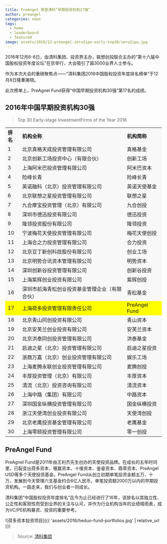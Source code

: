 ```yaml
---
title: PreAngel 荣登清科“早期投资机构17强” 
author: preangel
categories: news
tags:
  - home
  - leaderboard
  - featured
image: assets/2016/12-preangel-zero2ipo-early-top30/zero2ipo.jpg
---
```


2016年12月6-8日，由清科集团、投资界主办，联想创投联合主办的“第十六届中国股权投资年度论坛”在京举行，大会吸引了超3000业界人士参与。

作为本次大会的重磅聚焦点——“清科集团2016中国股权投资年度排名榜单”于12月8日隆重揭晓。

此次榜单上，PreAgnel Fund获得“中国早期投资机构30强”第17名的成绩。

## 2016年中国早期投资机构30强

> Top 30 Early-stage InvestmentFirms of the Year 2016

<!-- markdownlint-disable MD033 -->

<div>
   <table width="100%" cellspacing="1" cellpadding="0" border="0" bgcolor="#f8f8f8">
      <tbody>
         <tr>
            <td>
               <b>排名</b>
            </td>
            <td>
               <b>机构全称</b>
            </td>
            <td>
               <b>机构简称</b>
            </td>
         </tr>
         <tr>
            <td>
               1
            </td>
            <td>
               北京真格天成投资管理有限公司
            </td>
            <td>
               真格基金
            </td>
         </tr>
         <tr>
            <td>
               2
            </td>
            <td>
               北京创新工场投资中心（有限合伙） 
            </td>
            <td>
               创新工场
            </td>
         </tr>
         <tr>
            <td>
               3
            </td>
            <td>
               上海阿米巴投资管理有限公司
            </td>
            <td>
               阿米巴资本
            </td>
         </tr>
         <tr>
            <td>
               4
            </td>
            <td>
               险峰长青
            </td>
            <td>
               险峰长青
            </td>
         </tr>
         <tr>
            <td>
               5
            </td>
            <td>
               英诺融科（北京）投资管理有限公司 
            </td>
            <td>
               英诺天使基金
            </td>
         </tr>
         <tr>
            <td>
               6
            </td>
            <td>
               北京联想之星投资管理有限公司
            </td>
            <td>
               联想之星
            </td>
         </tr>
         <tr>
            <td>
               7
            </td>
            <td>
               九合摩宝投资管理（北京）有限公司
            </td>
            <td>
               九合创投
            </td>
         </tr>
         <tr>
            <td>
               8
            </td>
            <td>
               深圳市德迅投资有限公司
            </td>
            <td>
               德迅投资
            </td>
         </tr>
         <tr>
            <td>
               9
            </td>
            <td>
               隆领投资股份有限公司
            </td>
            <td>
               隆领投资
            </td>
         </tr>
         <tr>
            <td>
               10
            </td>
            <td>
               宁波梅花天使投资管理有限公司
            </td>
            <td>
               梅花天使创投
            </td>
         </tr>
         <tr>
            <td>
               11
            </td>
            <td>
               上海合之力投资管理有限公司
            </td>
            <td>
               合力投资
            </td>
         </tr>
         <tr>
            <td>
               12
            </td>
            <td>
               北京豆丁新创科技股份有限公司
            </td>
            <td>
               创业工场
            </td>
         </tr>
         <tr>
            <td>
               13
            </td>
            <td>
               北京明势合讯资本管理有限公司
            </td>
            <td>
               明势资本
            </td>
         </tr>
         <tr>
            <td>
               14
            </td>
            <td>
               深圳创新谷投资管理有限公司
            </td>
            <td>
               创新谷投资
            </td>
         </tr>
         <tr>
            <td>
               15
            </td>
            <td>
               上海紫辉创业投资有限公司
            </td>
            <td>
               紫辉创投
            </td>
         </tr>
         <tr>
            <td>
               16
            </td>
            <td>
               深圳市前海青松创业投资基金管理企业（有限合伙）
            </td>
            <td>
               青松基金
            </td>
         </tr>
         <tr bgcolor="yellow">
            <td>
               17
            </td>
            <td>
               上海荷多投资管理有限责任公司
            </td>
            <td>
               PreAngel Fund
            </td>
         </tr>
         <tr>
            <td>
               18
            </td>
            <td>
               北京青山同创投资有限公司
            </td>
            <td>
               青山资本
            </td>
         </tr>
         <tr>
            <td>
               19
            </td>
            <td>
               北京安芙兰创业投资有限公司
            </td>
            <td>
               安芙兰资本
            </td>
         </tr>
         <tr>
            <td>
               20
            </td>
            <td>
               北京洪泰同创投资管理有限公司
            </td>
            <td>
               洪泰基金
            </td>
         </tr>
         <tr>
            <td>
               21
            </td>
            <td>
               启迪之星（北京）投资管理有限公司
            </td>
            <td>
               启迪之星投资
            </td>
         </tr>
         <tr>
            <td>
               22
            </td>
            <td>
               浙商万嘉（北京）创业投资管理有限公司
            </td>
            <td>
               娱乐工场
            </td>
         </tr>
         <tr>
            <td>
               23
            </td>
            <td>
               上海麦腾永联创业投资管理有限公司
            </td>
            <td>
               麦腾创投
            </td>
         </tr>
         <tr>
            <td>
               24
            </td>
            <td>
               丰厚投资管理（北京）有限公司
            </td>
            <td>
               丰厚资本
            </td>
         </tr>
         <tr>
            <td>
               25
            </td>
            <td>
               清流（北京）投资咨询有限公司
            </td>
            <td>
               清流资本
            </td>
         </tr>
         <tr>
            <td>
               26
            </td>
            <td>
               上海中路（集团）有限公司
            </td>
            <td>
               中路资本
            </td>
         </tr>
         <tr>
            <td>
               27
            </td>
            <td>
               深圳国金纵横投资管理有限公司
            </td>
            <td>
               国金纵横投资
            </td>
         </tr>
         <tr>
            <td>
               28
            </td>
            <td>
               浙江天使湾创业投资有限公司
            </td>
            <td>
               天使湾创投
            </td>
         </tr>
         <tr>
            <td>
               29
            </td>
            <td>
               北京老鹰投资基金管理有限公司
            </td>
            <td>
               老鹰基金
            </td>
         </tr>
         <tr>
            <td>
               30
            </td>
            <td>
               上海零颐投资管理有限公司
            </td>
            <td>
               零一创投
            </td>
         </tr>
      </tbody>
   </table>
</div>

## PreAngel Fund

PreAgnel Fund是2011年由王利杰先生创办的天使投资品牌。在成长的五年时间里，已裂变出荷多资本、喔赢资本、十维资本、鉴睿资本、鼎萃资本、PreAngel USD等多个天使投资基金。PreAngel Fund从创立初期单笔投资金额五万、十万，发展到今天管理六支基金约合6亿人民币，单笔投资额2000万以内的早期投资机构。一路走来，我们与创业者一同成长。

清科集团“中国股权投资年度排名”迄今为止已经进行了16年，该排名以其独立性、公正性和客观性而受到业界的关注与认可，并作为行业机构当年的业绩晴雨表，成为VC/PE机构募资、投资的重要参考。

![荷多资本投资项目]({{ 'assets/2016/heduo-fund-portfolios.jpg' | relative_url }})

> Source: [清科集团](https://pe.pedaily.cn/201612/20161208406442.shtml)
